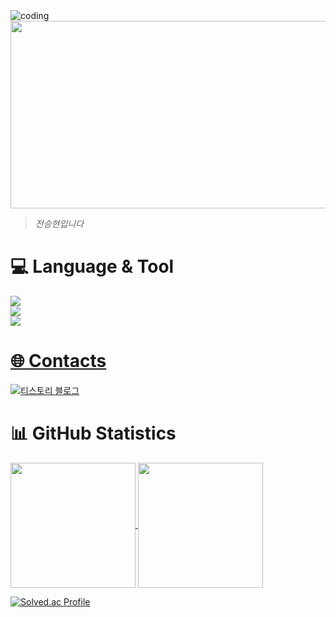
<img src="https://github.com/user-attachments/assets/507e3800-63da-4cf0-af34-adbc34f12e5e" alt="coding" style="pointer-events: none;">



<a href="https://www.gitanimals.org/en_US?utm_medium=image&utm_source=jjsh0208&utm_content=farm">
<img
  src="https://render.gitanimals.org/farms/jjsh0208"
  width="1000"
  height="300"
/>
</a>

> *전승현입니다*
<div><h1>💻 Language & Tool </h1></div>

<p align="center">
  <a href="https://skillicons.dev">
   <div>
  <img src="https://skillicons.dev/icons?i=java,spring,js" />
  <br>
    <img src="https://skillicons.dev/icons?i=mysql,postgres" />
  <br>
  <img src="https://skillicons.dev/icons?i=git,docker,github,eclipse,vscode&perline=6" />
</div>
<h1> 🌐 Contacts</h1>
<a href="https://ddong-kka.tistory.com/" target="_blank" rel="noopener noreferrer">
  <img src="https://img.shields.io/badge/DDong`kka%20Blog-FF6C00?style=flat-square&logo=tistory&logoColor=white" alt="티스토리 블로그">
</a>

</a>

</p> 


<h1>📊 GitHub Statistics</h1><a href="https://github.com/anuraghazra/github-readme-stats">
  <img height=200 align="center" src="https://github-readme-stats.vercel.app/api?username=jjsh0208&theme=vue-dark&icons=true&show_icons=true&title_color=a8edea" /></a><a href="https://github.com/anuraghazra/github-readme-stats">
  <img height=200 align="center" src="https://github-readme-stats.vercel.app/api/top-langs/?username=jjsh0208&theme=vue-dark&layout=donut" /></a>

[![Solved.ac Profile](http://mazassumnida.wtf/api/v2/generate_badge?boj=jjssh0208)](https://solved.ac/jjssh0208)
